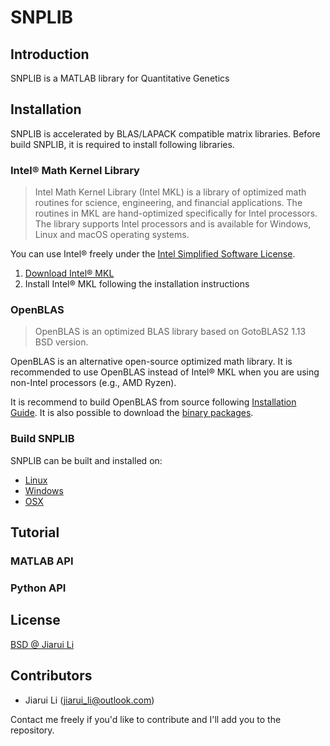 # SNPLIB


## Introduction
SNPLIB is a MATLAB library for Quantitative Genetics




## Installation

SNPLIB is accelerated by BLAS/LAPACK compatible matrix libraries.  Before build SNPLIB, it is required to install following libraries.

### Intel&reg; Math Kernel Library

>Intel Math Kernel Library (Intel MKL) is a library of optimized math routines for science, engineering, and financial applications. The routines in MKL are hand-optimized specifically for Intel processors. The library supports Intel processors and is available for Windows, Linux and macOS operating systems.

You can use Intel&reg; freely under the [Intel Simplified Software License](https://software.intel.com/en-us/license/intel-simplified-software-license).

1. [Download Intel&reg; MKL](https://software.intel.com/en-us/mkl)
2. Install Intel&reg; MKL following the installation instructions

### OpenBLAS
>OpenBLAS is an optimized BLAS library based on GotoBLAS2 1.13 BSD version.

OpenBLAS is an alternative open-source optimized math library. It is recommended to use OpenBLAS instead of Intel&reg; MKL when you are using non-Intel processors (e.g., AMD Ryzen). 

It is recommend to build OpenBLAS from source following [Installation Guide](https://github.com/xianyi/OpenBLAS/wiki/Installation-Guide). It is also possible to download the [binary packages](https://sourceforge.net/projects/openblas/files/).

### Build SNPLIB

SNPLIB can be built and installed on:

* [Linux](docs/linux.md)
* [Windows](docs/windows.md)
* [OSX](docs/osx.md)

## Tutorial
### MATLAB API
### Python API

## License

[BSD @ Jiarui Li](LICENSE)

## Contributors

* Jiarui Li (jiarui_li@outlook.com)

Contact me freely if you'd like to contribute and I'll add you to the repository.
